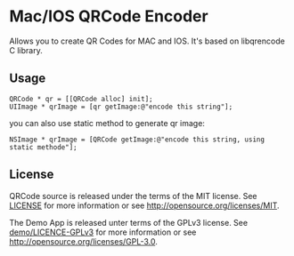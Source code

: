 # Mac/IOS QRCode Encoder
Allows you to create QR Codes for MAC and IOS. It's based on libqrencode C library.

Usage
-----
```objc
QRCode * qr = [[QRCode alloc] init];
UIImage * qrImage = [qr getImage:@"encode this string"];
```

you can also use static method to generate qr image:
```objc
NSImage * qrImage = [QRCode getImage:@"encode this string, using static methode"];
```

License
-------

QRCode source is released under the terms of the MIT license. See [LICENSE](LICENSE) for more
information or see http://opensource.org/licenses/MIT.

The Demo App is released unter terms of the GPLv3 license. See [demo/LICENCE-GPLv3](LICENCE-GPLv3) for more
information or see http://opensource.org/licenses/GPL-3.0.


